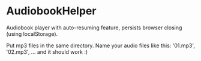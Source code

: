 # AudiobookHelper
Audiobook player with auto-resuming feature, persists browser closing (using localStorage).

Put mp3 files in the same directory.
Name your audio files like this: '01.mp3', '02.mp3', ... and it should work :)
